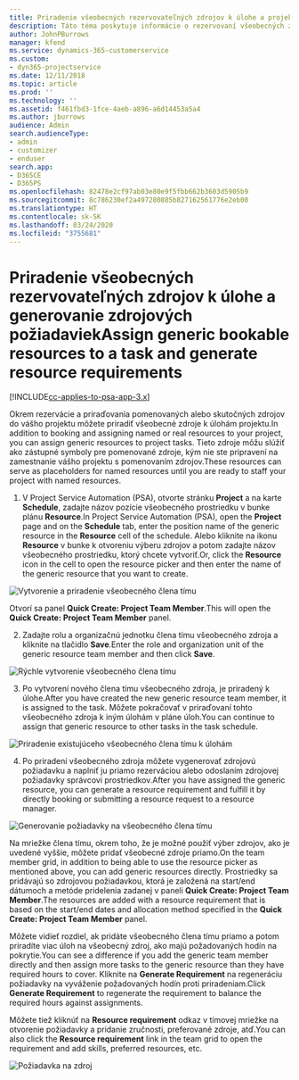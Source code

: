 ```yaml
---
title: Priradenie všeobecných rezervovateľných zdrojov k úlohe a projektovému tímu
description: Táto téma poskytuje informácie o rezervovaní všeobecných zdrojoch pre úlohy a projektové tímy.
author: JohnPBurrows
manager: kfend
ms.service: dynamics-365-customerservice
ms.custom:
- dyn365-projectservice
ms.date: 12/11/2018
ms.topic: article
ms.prod: ''
ms.technology: ''
ms.assetid: f461fbd3-1fce-4aeb-a896-a6d14453a5a4
ms.author: jburrows
audience: Admin
search.audienceType:
- admin
- customizer
- enduser
search.app:
- D365CE
- D365PS
ms.openlocfilehash: 82478e2cf97ab03e80e9f5fbb662b3603d5905b9
ms.sourcegitcommit: 8c786230ef2a497280885b827162561776e2eb00
ms.translationtype: HT
ms.contentlocale: sk-SK
ms.lasthandoff: 03/24/2020
ms.locfileid: "3755681"
---
```

# <a name="assign-generic-bookable-resources-to-a-task-and-generate-resource-requirements"></a><span data-ttu-id="62361-103">Priradenie všeobecných rezervovateľných zdrojov k úlohe a generovanie zdrojových požiadaviek</span><span class="sxs-lookup"><span data-stu-id="62361-103">Assign generic bookable resources to a task and generate resource requirements</span></span> 

[!INCLUDE[cc-applies-to-psa-app-3.x](../includes/cc-applies-to-psa-app-3x.md)]

<span data-ttu-id="62361-104">Okrem rezervácie a priraďovania pomenovaných alebo skutočných zdrojov do vášho projektu môžete priradiť všeobecné zdroje k úlohám projektu.</span><span class="sxs-lookup"><span data-stu-id="62361-104">In addition to booking and assigning named or real resources to your project, you can assign generic resources to project tasks.</span></span> <span data-ttu-id="62361-105">Tieto zdroje môžu slúžiť ako zástupné symboly pre pomenované zdroje, kým nie ste pripravení na zamestnanie vášho projektu s pomenovaním zdrojov.</span><span class="sxs-lookup"><span data-stu-id="62361-105">These resources can serve as placeholders for named resources until you are ready to staff your project with named resources.</span></span> 

1. <span data-ttu-id="62361-106">V Project Service Automation (PSA), otvorte stránku **Project** a na karte **Schedule**, zadajte názov pozície všeobecného prostriedku v bunke plánu **Resource**.</span><span class="sxs-lookup"><span data-stu-id="62361-106">In Project Service Automation (PSA), open the **Project** page and on the **Schedule** tab, enter the position name of the generic resource in the **Resource** cell of the schedule.</span></span> <span data-ttu-id="62361-107">Alebo kliknite na ikonu **Resource** v bunke k otvoreniu výberu zdrojov a potom zadajte názov všeobecného prostriedku, ktorý chcete vytvoriť.</span><span class="sxs-lookup"><span data-stu-id="62361-107">Or, click the **Resource** icon in the cell to open the resource picker and then enter the name of the generic resource that you want to create.</span></span>

![Vytvorenie a priradenie všeobecného člena tímu](media/RM-how-to-9.png)

<span data-ttu-id="62361-109">Otvorí sa panel **Quick Create: Project Team Member**.</span><span class="sxs-lookup"><span data-stu-id="62361-109">This will open the **Quick Create: Project Team Member** panel.</span></span> 

2. <span data-ttu-id="62361-110">Zadajte rolu a organizačnú jednotku člena tímu všeobecného zdroja a kliknite na tlačidlo **Save**.</span><span class="sxs-lookup"><span data-stu-id="62361-110">Enter the role and organization unit of the generic resource team member and then click **Save**.</span></span>

![Rýchle vytvorenie všeobecného člena tímu](media/RM-how-to-10.png)

3. <span data-ttu-id="62361-112">Po vytvorení nového člena tímu všeobecného zdroja, je priradený k úlohe.</span><span class="sxs-lookup"><span data-stu-id="62361-112">After you have created the new generic resource team member, it is assigned to the task.</span></span> <span data-ttu-id="62361-113">Môžete pokračovať v priraďovaní tohto všeobecného zdroja k iným úlohám v pláne úloh.</span><span class="sxs-lookup"><span data-stu-id="62361-113">You can continue to assign that generic resource to other tasks in the task schedule.</span></span>

![Priradenie existujúceho všeobecného člena tímu k úlohám](media/RM-how-to-11.png)

4. <span data-ttu-id="62361-115">Po priradení všeobecného zdroja môžete vygenerovať zdrojovú požiadavku a naplniť ju priamo rezerváciou alebo odoslaním zdrojovej požiadavky správcovi prostriedkov.</span><span class="sxs-lookup"><span data-stu-id="62361-115">After you have assigned the generic resource, you can generate a resource requirement and fulfill it by directly booking or submitting a resource request to a resource manager.</span></span>

![Generovanie požiadavky na všeobecného člena tímu](media/RM-how-to-12.png)

<span data-ttu-id="62361-117">Na mriežke člena tímu, okrem toho, že je možné použiť výber zdrojov, ako je uvedené vyššie, môžete pridať všeobecné zdroje priamo.</span><span class="sxs-lookup"><span data-stu-id="62361-117">On the team member grid, in addition to being able to use the resource picker as mentioned above, you can add generic resources directly.</span></span> <span data-ttu-id="62361-118">Prostriedky sa pridávajú so zdrojovou požiadavkou, ktorá je založená na start/end dátumoch a metóde pridelenia zadanej v paneli **Quick Create: Project Team Member**.</span><span class="sxs-lookup"><span data-stu-id="62361-118">The resources are added with a resource requirement that is based on the start/end dates and allocation method specified in the **Quick Create: Project Team Member** panel.</span></span>

<span data-ttu-id="62361-119">Môžete vidieť rozdiel, ak pridáte všeobecného člena tímu priamo a potom priradíte viac úloh na všeobecný zdroj, ako majú požadovaných hodín na pokrytie.</span><span class="sxs-lookup"><span data-stu-id="62361-119">You can see a difference if you add the generic team member directly and then assign more tasks to the generic resource than they have required hours to cover.</span></span> <span data-ttu-id="62361-120">Kliknite na **Generate Requirement** na regeneráciu požiadavky na vyváženie požadovaných hodín proti priradeniam.</span><span class="sxs-lookup"><span data-stu-id="62361-120">Click **Generate Requirement** to regenerate the requirement to balance the required hours against assignments.</span></span>

<span data-ttu-id="62361-121">Môžete tiež kliknúť na **Resource requirement** odkaz v tímovej mriežke na otvorenie požiadavky a pridanie zručnosti, preferované zdroje, atď.</span><span class="sxs-lookup"><span data-stu-id="62361-121">You can also click the **Resource requirement** link in the team grid to open the requirement and add skills, preferred resources, etc.</span></span>

![Požiadavka na zdroj](media/RM-how-to-13.png)

